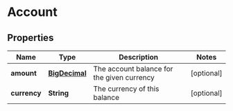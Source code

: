 

# Account

## Properties

Name | Type | Description | Notes
------------ | ------------- | ------------- | -------------
**amount** | [**BigDecimal**](BigDecimal.md) | The account balance for the given currency |  [optional]
**currency** | **String** | The currency of this balance |  [optional]



